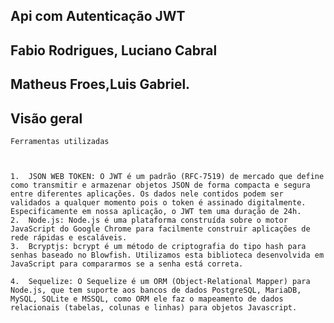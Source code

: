 ## Api com Autenticação JWT

## Fabio Rodrigues, Luciano Cabral
## Matheus Froes,Luis Gabriel.

## Visão geral


```Esse projeto se baseia na construção de um caminho seguro de login para qualquer aplicação, que é capaz de criar um usuário e autenticar um usuário existente .
Ferramentas utilizadas



1.	JSON WEB TOKEN: O JWT é um padrão (RFC-7519) de mercado que define como transmitir e armazenar objetos JSON de forma compacta e segura entre diferentes aplicações. Os dados nele contidos podem ser validados a qualquer momento pois o token é assinado digitalmente. Especificamente em nossa aplicação, o JWT tem uma duração de 24h.
2.	Node.js: Node.js é uma plataforma construída sobre o motor JavaScript do Google Chrome para facilmente construir aplicações de rede rápidas e escaláveis.
3.	Bcryptjs: bcrypt é um método de criptografia do tipo hash para senhas baseado no Blowfish. Utilizamos esta biblioteca desenvolvida em JavaScript para compararmos se a senha está correta.

4.	Sequelize: O Sequelize é um ORM (Object-Relational Mapper) para Node.js, que tem suporte aos bancos de dados PostgreSQL, MariaDB, MySQL, SQLite e MSSQL, como ORM ele faz o mapeamento de dados relacionais (tabelas, colunas e linhas) para objetos Javascript.

```

